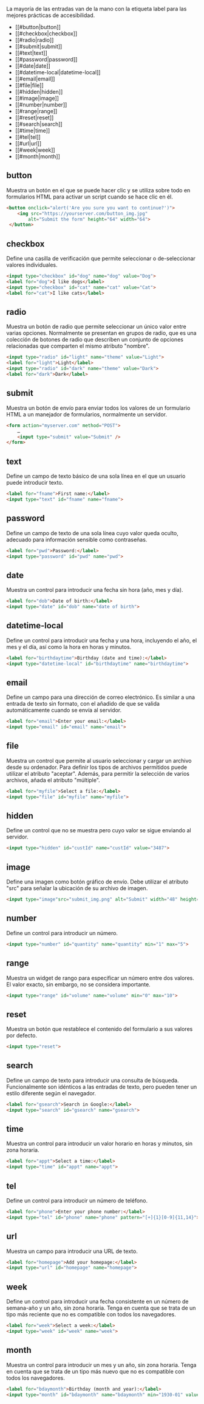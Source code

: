 La mayoría de las entradas van de la mano con la etiqueta label para las mejores prácticas de accesibilidad.

- [[#button|button]]
- [[#checkbox|checkbox]]
- [[#radio|radio]]
- [[#submit|submit]]
- [[#text|text]]
- [[#password|password]]
- [[#date|date]]
- [[#datetime-local|datetime-local]]
- [[#email|email]]
- [[#file|file]]
- [[#hidden|hidden]]
- [[#image|image]]
- [[#number|number]]
- [[#range|range]]
- [[#reset|reset]]
- [[#search|search]]
- [[#time|time]]
- [[#tel|tel]]
- [[#url|url]]
- [[#week|week]]
- [[#month|month]]

## button

Muestra un botón en el que se puede hacer clic y se utiliza sobre todo en formularios HTML para activar un script cuando se hace clic en él.

```html
<button onclick="alert('Are you sure you want to continue?')">
	<img src="https://yourserver.com/button_img.jpg"
		alt="Submit the form" height="64" width="64">
 </button>
```

## checkbox

Define una casilla de verificación que permite seleccionar o de-seleccionar valores individuales.

```html
<input type="checkbox" id="dog" name="dog" value="Dog">
<label for="dog">I like dogs</label>
<input type="checkbox" id="cat" name="cat" value="Cat">
<label for="cat">I like cats</label>
```
## radio

Muestra un botón de radio que permite seleccionar un único valor entre varias opciones. Normalmente se presentan en grupos de radio, que es una colección de botones de radio que describen un conjunto de opciones relacionadas que comparten el mismo atributo "nombre".

```html
<input type="radio" id="light" name="theme" value="Light">
<label for="light">Light</label>
<input type="radio" id="dark" name="theme" value="Dark">
<label for="dark">Dark</label>
```

## submit

Muestra un botón de envío para enviar todos los valores de un formulario HTML a un manejador de formularios, normalmente un servidor.

```html
<form action="myserver.com" method="POST">
	…
	<input type="submit" value="Submit" />
</form>
```
## text

Define un campo de texto básico de una sola línea en el que un usuario puede introducir texto.

```html
<label for="fname">First name:</label>
<input type="text" id="fname" name="fname">
```

## password

Define un campo de texto de una sola línea cuyo valor queda oculto, adecuado para información sensible como contraseñas.

```html
<label for="pwd">Password:</label>
<input type="password" id="pwd" name="pwd">
```

## date

Muestra un control para introducir una fecha sin hora (año, mes y día).

```html
<label for="dob">Date of birth:</label>
<input type="date" id="dob" name="date of birth">
```

## datetime-local

Define un control para introducir una fecha y una hora, incluyendo el año, el mes y el día, así como la hora en horas y minutos.

```html
<label for="birthdaytime">Birthday (date and time):</label>
<input type="datetime-local" id="birthdaytime" name="birthdaytime">
```

## email

Define un campo para una dirección de correo electrónico. Es similar a una entrada de texto sin formato, con el añadido de que se valida automáticamente cuando se envía al servidor.

```html
<label for="email">Enter your email:</label>
<input type="email" id="email" name="email">
```

## file

Muestra un control que permite al usuario seleccionar y cargar un archivo desde su ordenador. Para definir los tipos de archivos permitidos puede utilizar el atributo "aceptar". Además, para permitir la selección de varios archivos, añada el atributo "múltiple".

```html
<label for="myfile">Select a file:</label>
<input type="file" id="myfile" name="myfile">
```
## hidden

Define un control que no se muestra pero cuyo valor se sigue enviando al servidor.

```html
<input type="hidden" id="custId" name="custId" value="3487">
```
## image

Define una imagen como botón gráfico de envío. Debe utilizar el atributo "src" para señalar la ubicación de su archivo de imagen.

```html
<input type="image"src="submit_img.png" alt="Submit" width="48" height="48">
```
## number

Define un control para introducir un número.

```html
<input type="number" id="quantity" name="quantity" min="1" max="5">
```
## range

Muestra un widget de rango para especificar un número entre dos valores. El valor exacto, sin embargo, no se considera importante.

```html
<input type="range" id="volume" name="volume" min="0" max="10">
```

## reset

Muestra un botón que restablece el contenido del formulario a sus valores por defecto.

```html
<input type="reset">
```

## search

Define un campo de texto para introducir una consulta de búsqueda. Funcionalmente son idénticos a las entradas de texto, pero pueden tener un estilo diferente según el navegador.

```html
<label for="gsearch">Search in Google:</label>
<input type="search" id="gsearch" name="gsearch">
```

## time

Muestra un control para introducir un valor horario en horas y minutos, sin zona horaria.

```html
<label for="appt">Select a time:</label>
<input type="time" id="appt" name="appt">
```

## tel

Define un control para introducir un número de teléfono. 

```html
<label for="phone">Enter your phone number:</label>
<input type="tel" id="phone" name="phone" pattern="[+]{1}[0-9]{11,14}">
```

## url

Muestra un campo para introducir una URL de texto.

```html
<label for="homepage">Add your homepage:</label>
<input type="url" id="homepage" name="homepage">
```

## week

Define un control para introducir una fecha consistente en un número de semana-año y un año, sin zona horaria. Tenga en cuenta que se trata de un tipo más reciente que no es compatible con todos los navegadores.

```html
<label for="week">Select a week:</label>
<input type="week" id="week" name="week">
```
## month

Muestra un control para introducir un mes y un año, sin zona horaria. Tenga en cuenta que se trata de un tipo más nuevo que no es compatible con todos los navegadores.

```html
<label for="bdaymonth">Birthday (month and year):</label>
<input type="month" id="bdaymonth" name="bdaymonth" min="1930-01" value="2000-01">
```